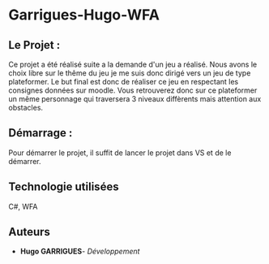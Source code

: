 # Garrigues-Hugo-WFA

## Le Projet :

Ce projet a été réalisé suite a la demande d'un jeu a réalisé. Nous avons le choix libre sur le thême du jeu je me suis donc dirigé vers un jeu de type plateformer.
Le but final est donc de réaliser ce jeu en respectant les consignes données sur moodle. 
Vous retrouverez donc sur ce plateformer un même personnage qui traversera 3 niveaux diffèrents mais attention aux obstacles.

## Démarrage : 

Pour démarrer le projet, il suffit de lancer le projet dans VS et de le démarrer.

## Technologie utilisées
C#, WFA

## Auteurs
* **Hugo GARRIGUES**- *Développement*
  
